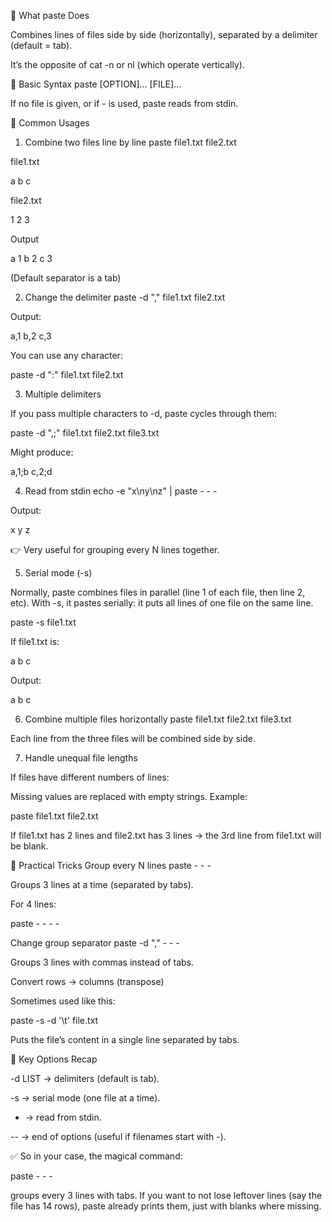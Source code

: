 🔹 What paste Does

Combines lines of files side by side (horizontally), separated by a delimiter (default = tab).

It’s the opposite of cat -n or nl (which operate vertically).

🔹 Basic Syntax
paste [OPTION]... [FILE]...


If no file is given, or if - is used, paste reads from stdin.

🔹 Common Usages
1. Combine two files line by line
paste file1.txt file2.txt


file1.txt

a
b
c


file2.txt

1
2
3


Output

a    1
b    2
c    3


(Default separator is a tab)

2. Change the delimiter
paste -d "," file1.txt file2.txt


Output:

a,1
b,2
c,3


You can use any character:

paste -d ":" file1.txt file2.txt

3. Multiple delimiters

If you pass multiple characters to -d, paste cycles through them:

paste -d ",;" file1.txt file2.txt file3.txt


Might produce:

a,1;b
c,2;d

4. Read from stdin
echo -e "x\ny\nz" | paste - - -


Output:

x    y    z


👉 Very useful for grouping every N lines together.

5. Serial mode (-s)

Normally, paste combines files in parallel (line 1 of each file, then line 2, etc).
With -s, it pastes serially: it puts all lines of one file on the same line.

paste -s file1.txt


If file1.txt is:

a
b
c


Output:

a    b    c

6. Combine multiple files horizontally
paste file1.txt file2.txt file3.txt


Each line from the three files will be combined side by side.

7. Handle unequal file lengths

If files have different numbers of lines:

Missing values are replaced with empty strings.
Example:

paste file1.txt file2.txt


If file1.txt has 2 lines and file2.txt has 3 lines → the 3rd line from file1.txt will be blank.

🔹 Practical Tricks
Group every N lines
paste - - -


Groups 3 lines at a time (separated by tabs).

For 4 lines:

paste - - - -

Change group separator
paste -d "," - - -


Groups 3 lines with commas instead of tabs.

Convert rows → columns (transpose)

Sometimes used like this:

paste -s -d '\t' file.txt


Puts the file’s content in a single line separated by tabs.

🔹 Key Options Recap

-d LIST → delimiters (default is tab).

-s → serial mode (one file at a time).

- → read from stdin.

-- → end of options (useful if filenames start with -).

✅ So in your case, the magical command:

paste - - -


groups every 3 lines with tabs.
If you want to not lose leftover lines (say the file has 14 rows), paste already prints them, just with blanks where missing.
